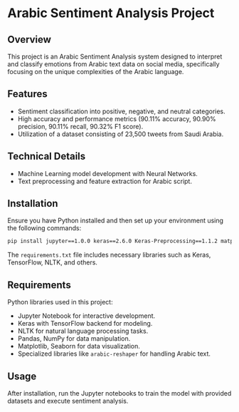 # Arabic Sentiment Analysis Project

## Overview
This project is an Arabic Sentiment Analysis system designed to interpret and classify emotions from Arabic text data on social media, specifically focusing on the unique complexities of the Arabic language.

## Features
- Sentiment classification into positive, negative, and neutral categories.
- High accuracy and performance metrics (90.11% accuracy, 90.90% precision, 90.11% recall, 90.32% F1 score).
- Utilization of a dataset consisting of 23,500 tweets from Saudi Arabia.

## Technical Details
- Machine Learning model development with Neural Networks.
- Text preprocessing and feature extraction for Arabic script.

## Installation
Ensure you have Python installed and then set up your environment using the following commands:
```bash
pip install jupyter==1.0.0 keras==2.6.0 Keras-Preprocessing==1.1.2 matplotlib==3.5.1 nltk==3.6.5 numpy==1.19.5 pandas==1.3.5 scikit-learn==1.0.1 seaborn==0.11.2 sklearn==0.0 snowballstemmer==2.0.0 tensorflow==2.6.0 wordcloud==1.8.1 python-bidi==0.4.2 arabic-reshaper==2.1.3
```
The `requirements.txt` file includes necessary libraries such as Keras, TensorFlow, NLTK, and others.

## Requirements
Python libraries used in this project:
- Jupyter Notebook for interactive development.
- Keras with TensorFlow backend for modeling.
- NLTK for natural language processing tasks.
- Pandas, NumPy for data manipulation.
- Matplotlib, Seaborn for data visualization.
- Specialized libraries like `arabic-reshaper` for handling Arabic text.

## Usage
After installation, run the Jupyter notebooks to train the model with provided datasets and execute sentiment analysis.

